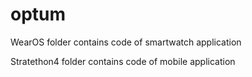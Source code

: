 # optum

WearOS folder contains code of smartwatch application

Stratethon4 folder contains code of mobile application 
